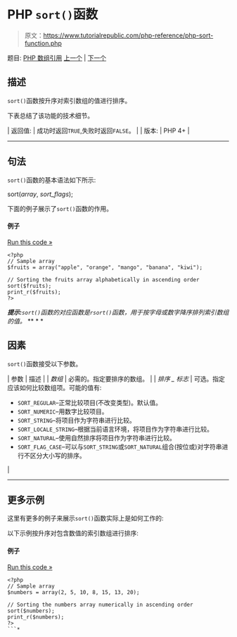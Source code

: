 # PHP `sort()`函数

> 原文：<https://www.tutorialrepublic.com/php-reference/php-sort-function.php>

题目: [PHP 数组引用](php-array-functions.php) [上一个](php-sizeof-function.php) | [下一个](php-uasort-function.php)

## 描述

`sort()`函数按升序对索引数组的值进行排序。

下表总结了该功能的技术细节。

| 返回值: | 成功时返回`TRUE`,失败时返回`FALSE`。 |
| 版本: | PHP 4+ |

* * *

## 句法

`sort()`函数的基本语法如下所示:

sort(*array*, *sort_flags*);

下面的例子展示了`sort()`函数的作用。

#### 例子

[Run this code »](../codelab.php?topic=php&file=sort-an-array-alphabetically-in-ascending-order "Run this code to view the output")

```
<?php
// Sample array
$fruits = array("apple", "orange", "mango", "banana", "kiwi");

// Sorting the fruits array alphabetically in ascending order
sort($fruits);
print_r($fruits);
?>
```

 ***提示:**`sort()`函数的对应函数是`rsort()`函数，用于按字母或数字降序排列索引数组的值。*  ** * *

## 因素

`sort()`函数接受以下参数。

| 参数 | 描述 |
| *数组* | 必需的。指定要排序的数组。 |
| *排序 _ 标志* | 可选。指定应该如何比较数组项。可能的值有:

*   `SORT_REGULAR`–正常比较项目(不改变类型)。默认值。
*   `SORT_NUMERIC`–用数字比较项目。
*   `SORT_STRING`–将项目作为字符串进行比较。
*   `SORT_LOCALE_STRING`–根据当前语言环境，将项目作为字符串进行比较。
*   `SORT_NATURAL`–使用自然排序将项目作为字符串进行比较。
*   `SORT_FLAG_CASE`–可以与`SORT_STRING`或`SORT_NATURAL`组合(按位或)对字符串进行不区分大小写的排序。

 |

* * *

## 更多示例

这里有更多的例子来展示`sort()`函数实际上是如何工作的:

以下示例按升序对包含数值的索引数组进行排序:

#### 例子

[Run this code »](../codelab.php?topic=php&file=sort-an-array-numerically-in-ascending-order "Run this code to view the output")

```
<?php
// Sample array
$numbers = array(2, 5, 10, 8, 15, 13, 20);

// Sorting the numbers array numerically in ascending order
sort($numbers);
print_r($numbers);
?>
```*